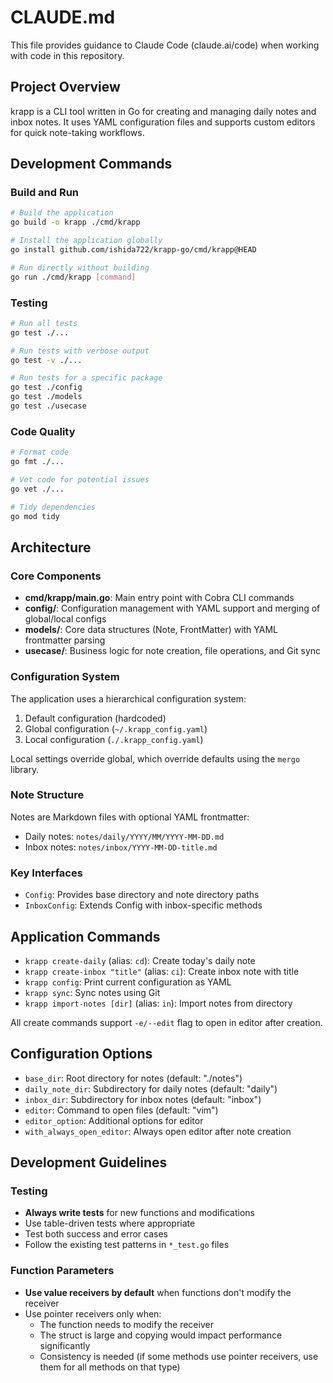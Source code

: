 # CLAUDE.md

This file provides guidance to Claude Code (claude.ai/code) when working with code in this repository.

## Project Overview

krapp is a CLI tool written in Go for creating and managing daily notes and inbox notes. It uses YAML configuration files and supports custom editors for quick note-taking workflows.

## Development Commands

### Build and Run
```bash
# Build the application
go build -o krapp ./cmd/krapp

# Install the application globally
go install github.com/ishida722/krapp-go/cmd/krapp@HEAD

# Run directly without building
go run ./cmd/krapp [command]
```

### Testing
```bash
# Run all tests
go test ./...

# Run tests with verbose output
go test -v ./...

# Run tests for a specific package
go test ./config
go test ./models
go test ./usecase
```

### Code Quality
```bash
# Format code
go fmt ./...

# Vet code for potential issues
go vet ./...

# Tidy dependencies
go mod tidy
```

## Architecture

### Core Components

- **cmd/krapp/main.go**: Main entry point with Cobra CLI commands
- **config/**: Configuration management with YAML support and merging of global/local configs
- **models/**: Core data structures (Note, FrontMatter) with YAML frontmatter parsing
- **usecase/**: Business logic for note creation, file operations, and Git sync

### Configuration System

The application uses a hierarchical configuration system:
1. Default configuration (hardcoded)
2. Global configuration (`~/.krapp_config.yaml`)
3. Local configuration (`./.krapp_config.yaml`)

Local settings override global, which override defaults using the `mergo` library.

### Note Structure

Notes are Markdown files with optional YAML frontmatter:
- Daily notes: `notes/daily/YYYY/MM/YYYY-MM-DD.md`
- Inbox notes: `notes/inbox/YYYY-MM-DD-title.md`

### Key Interfaces

- `Config`: Provides base directory and note directory paths
- `InboxConfig`: Extends Config with inbox-specific methods

## Application Commands

- `krapp create-daily` (alias: `cd`): Create today's daily note
- `krapp create-inbox "title"` (alias: `ci`): Create inbox note with title
- `krapp config`: Print current configuration as YAML
- `krapp sync`: Sync notes using Git
- `krapp import-notes [dir]` (alias: `in`): Import notes from directory

All create commands support `-e/--edit` flag to open in editor after creation.

## Configuration Options

- `base_dir`: Root directory for notes (default: "./notes")
- `daily_note_dir`: Subdirectory for daily notes (default: "daily") 
- `inbox_dir`: Subdirectory for inbox notes (default: "inbox")
- `editor`: Command to open files (default: "vim")
- `editor_option`: Additional options for editor
- `with_always_open_editor`: Always open editor after note creation

## Development Guidelines

### Testing
- **Always write tests** for new functions and modifications
- Use table-driven tests where appropriate
- Test both success and error cases
- Follow the existing test patterns in `*_test.go` files

### Function Parameters
- **Use value receivers by default** when functions don't modify the receiver
- Use pointer receivers only when:
  - The function needs to modify the receiver
  - The struct is large and copying would impact performance significantly
  - Consistency is needed (if some methods use pointer receivers, use them for all methods on that type)